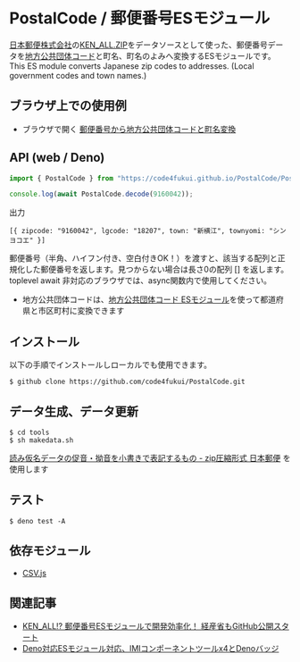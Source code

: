 # PostalCode / 郵便番号ESモジュール

[日本郵便株式会社](https://www.post.japanpost.jp/)の[KEN_ALL.ZIP](https://www.post.japanpost.jp/zipcode/download.html)をデータソースとして使った、郵便番号データを[地方公共団体コード](https://github.com/code4sabae/lgcode)と町名、町名のよみへ変換するESモジュールです。  
This ES module converts Japanese zip codes to addresses. (Local government codes and town names.)  

## ブラウザ上での使用例

- ブラウザで開く [郵便番号から地方公共団体コードと町名変換](https://code4fukui.github.io/PostalCode/)

## API (web / Deno)

```js
import { PostalCode } from "https://code4fukui.github.io/PostalCode/PostalCode.js";

console.log(await PostalCode.decode(9160042));
```
出力
```
[{ zipcode: "9160042", lgcode: "18207", town: "新横江", townyomi: "シンヨコエ" }]
```
郵便番号（半角、ハイフン付き、空白付きOK！）を渡すと、該当する配列と正規化した郵便番号を返します。見つからない場合は長さ0の配列 [] を返します。  
toplevel await 非対応のブラウザでは、async関数内で使用してください。  


- 地方公共団体コードは、[地方公共団体コード ESモジュール](https://github.com/code4sabae/lgcode)を使って都道府県と市区町村に変換できます

## インストール

以下の手順でインストールしローカルでも使用できます。

```
$ github clone https://github.com/code4fukui/PostalCode.git
```

## データ生成、データ更新

```
$ cd tools
$ sh makedata.sh
```
[読み仮名データの促音・拗音を小書きで表記するもの - zip圧縮形式 日本郵便](https://www.post.japanpost.jp/zipcode/dl/kogaki-zip.html) を使用します

## テスト

```
$ deno test -A
```

## 依存モジュール

- [CSV.js](https://js.sabae.cc/CSV.js)

## 関連記事

- [KEN_ALL!? 郵便番号ESモジュールで開発効率化！ 経産省もGitHub公開スタート](https://fukuno.jig.jp/2871)
- [Deno対応ESモジュール対応、IMIコンポーネントツールx4とDenoバッジ](https://fukuno.jig.jp/2866)
